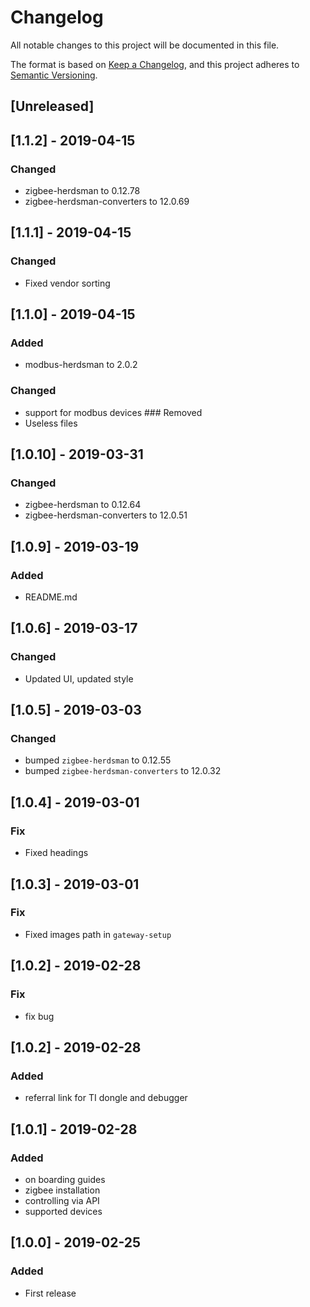 # Changelog
All notable changes to this project will be documented in this file.

The format is based on [Keep a Changelog](https://keepachangelog.com/en/1.0.0/),
and this project adheres to [Semantic Versioning](https://semver.org/spec/v2.0.0.html). 

## [Unreleased]

## [1.1.2] - 2019-04-15
### Changed
- zigbee-herdsman to 0.12.78
- zigbee-herdsman-converters to 12.0.69

## [1.1.1] - 2019-04-15
### Changed
- Fixed vendor sorting

## [1.1.0] - 2019-04-15
### Added
- modbus-herdsman to 2.0.2
### Changed
- support for modbus devices
### Removed
- Useless files

## [1.0.10] - 2019-03-31
### Changed
- zigbee-herdsman to 0.12.64
- zigbee-herdsman-converters to 12.0.51


## [1.0.9] - 2019-03-19
### Added
- README.md

## [1.0.6] - 2019-03-17
### Changed
- Updated UI, updated style

## [1.0.5] - 2019-03-03
### Changed
- bumped `zigbee-herdsman` to 0.12.55
- bumped `zigbee-herdsman-converters` to 12.0.32

## [1.0.4] - 2019-03-01
### Fix
- Fixed headings

## [1.0.3] - 2019-03-01
### Fix
- Fixed images path in `gateway-setup` 

## [1.0.2] - 2019-02-28
### Fix
- fix bug

## [1.0.2] - 2019-02-28
### Added
- referral link for TI dongle and debugger

## [1.0.1] - 2019-02-28
### Added
- on boarding guides
- zigbee installation
- controlling via API
- supported devices

## [1.0.0] - 2019-02-25
### Added
- First release
